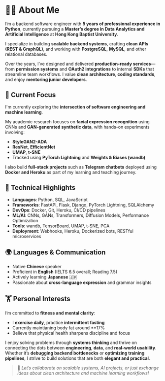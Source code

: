 # 👨‍💻 About Me

I’m a backend software engineer with **5 years of professional experience in Python**, currently pursuing a **Master’s degree in Data Analytics and Artificial Intelligence** at **Hong Kong Baptist University**.

I specialize in building **scalable backend systems**, crafting **clean APIs (REST & GraphQL)**, and working with **PostgreSQL**, **MySQL**, and other relational databases.

Over the years, I’ve designed and delivered **production-ready services**—from **permission systems** and **OAuth2 integrations** to internal **SDKs** that streamline team workflows. I value **clean architecture**, **coding standards**, and enjoy **mentoring junior developers**.


## 🧠 Current Focus

I'm currently exploring the **intersection of software engineering and machine learning**.

My academic research focuses on **facial expression recognition** using CNNs and **GAN-generated synthetic data**, with hands-on experiments involving:
- **StyleGAN2-ADA**
- **ResNet**, **EfficientNet**
- **UMAP**, **t-SNE**
- Tracked using **PyTorch Lightning** and **Weights & Biases (wandb)**

I also build **full-stack projects** such as **Telegram chatbots** deployed using **Docker and Heroku** as part of my learning and teaching journey.


## 🔧 Technical Highlights

- **Languages**: Python, SQL, JavaScript  
- **Frameworks**: FastAPI, Flask, Django, PyTorch Lightning, SQLAlchemy  
- **DevOps**: Docker, Git, Heroku, CI/CD pipelines  
- **ML/AI**: CNNs, GANs, Transformers, Diffusion Models, Performance Optimization  
- **Tools**: wandb, TensorBoard, UMAP, t-SNE, PCA  
- **Deployment**: Webhooks, Heroku, Dockerized bots, RESTful microservices  


## 🌍 Languages & Communication

- Native **Chinese** speaker  
- Proficient in **English** (IELTS 6.5 overall; Reading 7.5)  
- Actively learning **Japanese** 🇯🇵  
- Passionate about **cross-language expression** and grammar insights


## 🏋️ Personal Interests

I’m committed to **fitness and mental clarity**:
- I **exercise daily**, practice **intermittent fasting**
- Currently maintianing body fat around **17%
- Believe that physical health sharpens discipline and focus

I enjoy solving problems through **systems thinking** and thrive on connecting the dots between **engineering**, **data**, and **real-world usability**.  
Whether it’s **debugging backend bottlenecks** or **optimizing training pipelines**, I strive to build solutions that are both **elegant and practical**.



> 🧩 *Let’s collaborate on scalable systems, AI projects, or just exchange ideas about clean architecture and machine learning workflows!*
